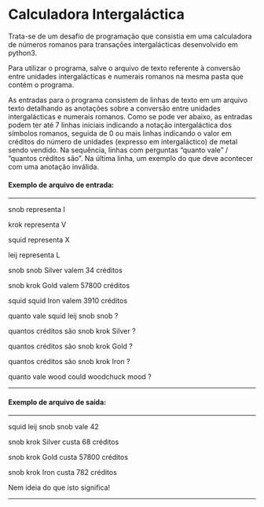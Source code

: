 # Calculadora Intergaláctica
Trata-se de um desafio de programação que consistia em uma calculadora de números romanos para transações intergalácticas desenvolvido em python3.

Para utilizar o programa, salve o arquivo de texto referente à conversão entre unidades intergalácticas e numerais romanos na mesma pasta que contém o programa.

As entradas para o programa consistem de linhas de texto em um arquivo texto detalhando as anotações sobre a conversão entre unidades intergalácticas e numerais romanos.
Como se pode ver abaixo, as entradas podem ter até 7 linhas iniciais indicando a notação intergaláctica dos símbolos romanos, seguida de 0 ou mais linhas indicando o valor em créditos do número de unidades (expresso em intergaláctico) de metal sendo vendido. Na sequência, linhas com perguntas “quanto vale” / ”quantos créditos são”. Na última linha, um exemplo do que deve acontecer com uma anotação inválida.

#### Exemplo de arquivo de entrada:

------------

snob representa I
                
krok representa V
                
squid representa X
                
leij representa L
                
snob snob Silver valem 34 créditos
                
snob krok Gold valem 57800 créditos
                
squid squid Iron valem 3910 créditos
                
quanto vale squid leij snob snob ?
                
quantos créditos são snob krok Silver ?
                
quantos créditos são snob krok Gold ?
                
quantos créditos são snob krok Iron ?
                
quanto vale wood could woodchuck mood ?

------------


#### Exemplo de arquivo de saída:

------------
squid leij snob snob vale 42
                
snob krok Silver custa 68 créditos
                
snob krok Gold custa 57800 créditos
                
snob krok Iron custa 782 créditos
                
Nem ideia do que isto significa!

------------
